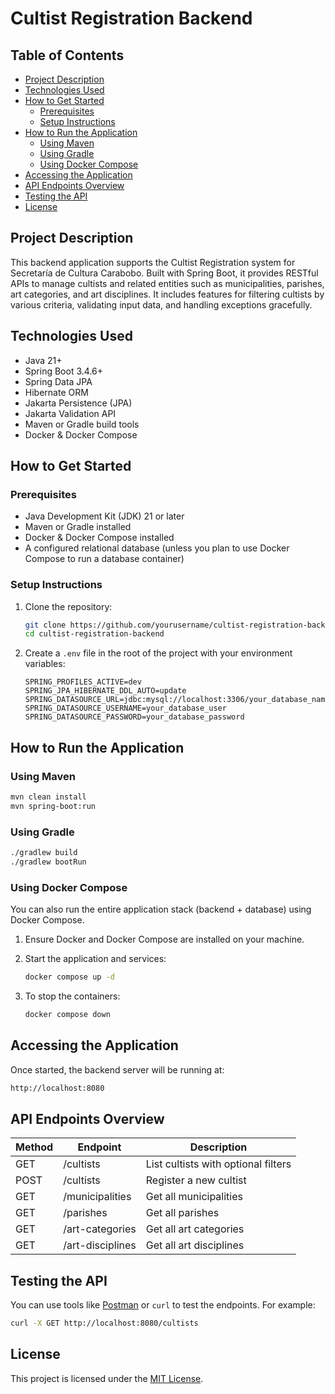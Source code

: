 # Cultist Registration Backend

## Table of Contents

- [Project Description](#project-description)
- [Technologies Used](#technologies-used)
- [How to Get Started](#how-to-get-started)
  - [Prerequisites](#prerequisites)
  - [Setup Instructions](#setup-instructions)
- [How to Run the Application](#how-to-run-the-application)
  - [Using Maven](#using-maven)
  - [Using Gradle](#using-gradle)
  - [Using Docker Compose](#using-docker-compose)
- [Accessing the Application](#accessing-the-application)
- [API Endpoints Overview](#api-endpoints-overview)
- [Testing the API](#testing-the-api)
- [License](#license)

## Project Description

This backend application supports the Cultist Registration system for Secretaría de Cultura Carabobo. Built with Spring Boot, it provides RESTful APIs to manage cultists and related entities such as municipalities, parishes, art categories, and art disciplines. It includes features for filtering cultists by various criteria, validating input data, and handling exceptions gracefully.

## Technologies Used

- Java 21+
- Spring Boot 3.4.6+
- Spring Data JPA
- Hibernate ORM
- Jakarta Persistence (JPA)
- Jakarta Validation API
- Maven or Gradle build tools
- Docker & Docker Compose

## How to Get Started

### Prerequisites

- Java Development Kit (JDK) 21 or later
- Maven or Gradle installed
- Docker & Docker Compose installed
- A configured relational database (unless you plan to use Docker Compose to run a database container)

### Setup Instructions

1. Clone the repository:

   ```bash
   git clone https://github.com/yourusername/cultist-registration-backend.git
   cd cultist-registration-backend
   ```

2. Create a `.env` file in the root of the project with your environment variables:

   ```properties
   SPRING_PROFILES_ACTIVE=dev
   SPRING_JPA_HIBERNATE_DDL_AUTO=update
   SPRING_DATASOURCE_URL=jdbc:mysql://localhost:3306/your_database_name
   SPRING_DATASOURCE_USERNAME=your_database_user
   SPRING_DATASOURCE_PASSWORD=your_database_password
   ```

## How to Run the Application

### Using Maven

```bash
mvn clean install
mvn spring-boot:run
```

### Using Gradle

```bash
./gradlew build
./gradlew bootRun
```

### Using Docker Compose

You can also run the entire application stack (backend + database) using Docker Compose.

1. Ensure Docker and Docker Compose are installed on your machine.

2. Start the application and services:

   ```bash
   docker compose up -d
   ```

3. To stop the containers:

   ```bash
   docker compose down
   ```

## Accessing the Application

Once started, the backend server will be running at:

```bash
http://localhost:8080
```

## API Endpoints Overview

| Method | Endpoint         | Description                         |
| ------ | ---------------- | ----------------------------------- |
| GET    | /cultists        | List cultists with optional filters |
| POST   | /cultists        | Register a new cultist              |
| GET    | /municipalities  | Get all municipalities              |
| GET    | /parishes        | Get all parishes                    |
| GET    | /art-categories  | Get all art categories              |
| GET    | /art-disciplines | Get all art disciplines             |

## Testing the API

You can use tools like [Postman](https://www.postman.com/) or `curl` to test the endpoints. For example:

```bash
curl -X GET http://localhost:8080/cultists
```

## License

This project is licensed under the [MIT License](LICENSE).
